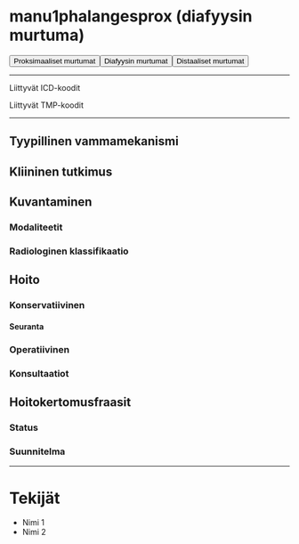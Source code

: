 # manu1phalangesprox (diafyysin murtuma)

<button id="manu1phalangesprox_proksimaalinen">Proksimaaliset murtumat</button><button id="manu1phalangesprox_diafyysi">Diafyysin murtumat</button><button id="manu1phalangesprox_distaalinen">Distaaliset murtumat</button>

---

Liittyvät ICD-koodit
>
	
Liittyvät TMP-koodit
>

---

## Tyypillinen vammamekanismi

## Kliininen tutkimus

## Kuvantaminen
### Modaliteetit
### Radiologinen klassifikaatio

## Hoito
### Konservatiivinen
#### Seuranta
### Operatiivinen
### Konsultaatiot

## Hoitokertomusfraasit
### Status
### Suunnitelma

---
# Tekijät
- Nimi 1
- Nimi 2